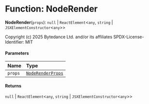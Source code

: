 # Function: NodeRender

**NodeRender**(`props`): `null` | `ReactElement`<`any`, `string` | `JSXElementConstructor`<`any`>>

Copyright (c) 2025 Bytedance Ltd. and/or its affiliates
SPDX-License-Identifier: MIT

#### Parameters

| Name | Type |
| :------ | :------ |
| `props` | [`NodeRenderProps`](/auto-docs/free-layout-editor/interfaces/NodeRenderProps.md) |

#### Returns

`null` | `ReactElement`<`any`, `string` | `JSXElementConstructor`<`any`>>
